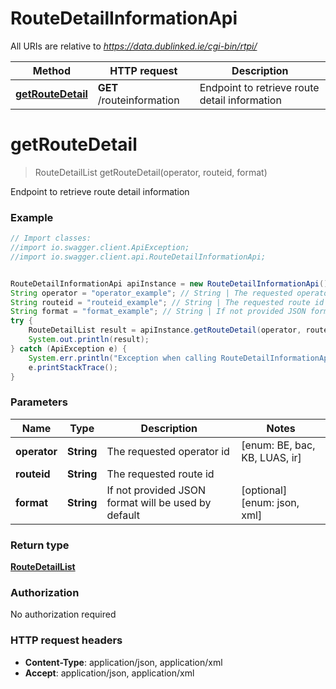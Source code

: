 # RouteDetailInformationApi

All URIs are relative to *https://data.dublinked.ie/cgi-bin/rtpi/*

Method | HTTP request | Description
------------- | ------------- | -------------
[**getRouteDetail**](RouteDetailInformationApi.md#getRouteDetail) | **GET** /routeinformation | Endpoint to retrieve route detail information


<a name="getRouteDetail"></a>
# **getRouteDetail**
> RouteDetailList getRouteDetail(operator, routeid, format)

Endpoint to retrieve route detail information

### Example
```java
// Import classes:
//import io.swagger.client.ApiException;
//import io.swagger.client.api.RouteDetailInformationApi;


RouteDetailInformationApi apiInstance = new RouteDetailInformationApi();
String operator = "operator_example"; // String | The requested operator id
String routeid = "routeid_example"; // String | The requested route id
String format = "format_example"; // String | If not provided JSON format will be used by default
try {
    RouteDetailList result = apiInstance.getRouteDetail(operator, routeid, format);
    System.out.println(result);
} catch (ApiException e) {
    System.err.println("Exception when calling RouteDetailInformationApi#getRouteDetail");
    e.printStackTrace();
}
```

### Parameters

Name | Type | Description  | Notes
------------- | ------------- | ------------- | -------------
 **operator** | **String**| The requested operator id | [enum: BE, bac, KB, LUAS, ir]
 **routeid** | **String**| The requested route id |
 **format** | **String**| If not provided JSON format will be used by default | [optional] [enum: json, xml]

### Return type

[**RouteDetailList**](RouteDetailList.md)

### Authorization

No authorization required

### HTTP request headers

 - **Content-Type**: application/json, application/xml
 - **Accept**: application/json, application/xml

